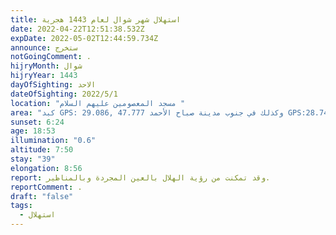 ```yaml
---
title: استهلال شهر شوال لعام 1443 هجرية
date: 2022-04-22T12:51:38.532Z
expDate: 2022-05-02T12:44:59.734Z
announce: ستخرج
notGoingComment: .
hijryMonth: شوال
hijryYear: 1443
dayOfSighting: الاحد
dateOfSighting: 2022/5/1
location: "مسجد المعصومين عليهم السلام "
area: "كبد GPS: 29.086, 47.777 وكذلك في جنوب مدينة صباح الأحمد GPS:28.743, 48.070"
sunset: 6:24
age: 18:53
illumination: "0.6"
altitude: 7:50
stay: "39"
elongation: 8:56
report: وقد تمكنت من رؤية الهلال بالعين المجردة وبالمناظير.
reportComment: .
draft: "false"
tags:
  - استهلال
---
```

